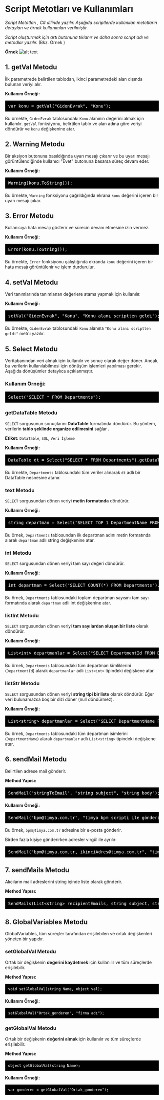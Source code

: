 # Script Metotları ve Kullanımları


_Script Metotları , C# dilinde yazılır. Aşağıda scriptlerde kullanılan metotların detayları ve örnek kullanımları verilmiştir._

_Script oluşturmak için artı butonuna tıklanır ve daha sonra script adı ve metodlar yazılır._ (Bkz. Örnek )

**Örnek** 
![alt text](/TimyaBPM-Documents/script.png)

## 1. getVal Metodu

<p>İlk parametrede belirtilen tablodan, ikinci parametredeki alan dışında bulunan veriyi alır.</p>

<p><strong>Kullanım Örneği:</strong></p>
<pre style="background-color: black; color: white; padding: 10px;">
var konu = getVal("GidenEvrak", "Konu");
</pre>

<p>Bu örnekte, <code>GidenEvrak</code> tablosundaki <code>Konu</code> alanının değerini almak için kullanılır. <code>getVal</code> fonksiyonu, belirtilen tablo ve alan adına göre veriyi döndürür ve <code>konu</code> değişkenine atar.</p>


## 2. Warning Metodu

<p>Bir aksiyon butonuna basıldığında uyarı mesajı çıkarır ve bu uyarı mesajı görüntülendiğinde kullanıcı "Evet" butonuna basarsa süreç devam eder.</p>

<p><strong>Kullanım Örneği:</strong></p>
<pre style="background-color: black; color: white; padding: 10px;">
Warning(konu.ToString());
</pre>

<p>Bu örnekte, <code>Warning</code> fonksiyonu çağrıldığında ekrana <code>konu</code> değerini içeren bir uyarı mesajı çıkar.</p>



## 3. Error Metodu
<p>Kullanıcıya hata mesajı gösterir ve sürecin devam etmesine izin vermez.</p>

<p><strong>Kullanım Örneği:</strong></p>
<pre style="background-color: black; color: white; padding: 10px;">
Error(konu.ToString());
</pre>

<p>Bu örnekte, <code>Error</code> fonksiyonu çalıştığında ekranda <code>konu</code> değerini içeren bir hata mesajı görüntülenir ve işlem durdurulur.</p>

##  4. setVal Metodu
<p>Veri tanımlarında tanımlanan değerlere atama yapmak için kullanılır.</p>

<p><strong>Kullanım Örneği:</strong></p>
<pre style="background-color: black; color: white; padding: 10px;">
setVal("GidenEvrak", "Konu", "Konu alanı scriptten geldi");
</pre>

<p>Bu örnekte, <code>GidenEvrak</code> tablosundaki <code>Konu</code> alanına <code>"Konu alanı scriptten geldi"</code> metni yazılır.</p>

## 5. Select Metodu

<p>
 Veritabanından veri almak için kullanılır ve sonuç olarak değer döner. Ancak, bu verilerin  kullanılabilmesi için dönüşüm işlemleri yapılması gerekir. Aşağıda  dönüşümler detaylıca açıklanmıştır.
</p>

<h3>Kullanım Örneği:</h3>
<pre style="background-color: black; color: white; padding: 10px;">
Select("SELECT * FROM Departments");
</pre>


 ### getDataTable Metodu 
<p>

   `SELECT` sorgusunun sonuçlarını <strong>DataTable</strong> formatında döndürür. Bu yöntem, verilerin <strong>tablo şeklinde organize edilmesini</strong> sağlar .
</p>
<p>
  <strong>Etiket:</strong> <code>DataTable</code>, <code>SQL</code>, <code>Veri İşleme</code>
</p>


<p><strong>Kullanım Örneği:</strong></p>
<pre style="background-color: black; color: white; padding: 10px;">
DataTable dt = Select("SELECT * FROM Departments").getDataTable();
</pre>
<p>Bu örnekte, <code>Departments</code> tablosundaki tüm veriler alınarak <code>dt</code> adlı bir DataTable nesnesine atanır.</p>

 ### text Metodu
<p>
<code>SELECT</code> sorgusundan dönen veriyi <strong>metin formatında</strong> döndürür.
</p>

<p><strong>Kullanım Örneği:</strong></p>
<pre style="background-color: black; color: white; padding: 10px;">
string departman = Select("SELECT TOP 1 DepartmentName FROM Departments").Text();
</pre>

<p>
  Bu örnek, <code>Departments</code> tablosundan ilk departman adını metin formatında alarak <code>departman</code> adlı string değişkenine atar.
</p>


 ###  int Metodu
<p><code>SELECT</code> sorgusundan dönen veriyi   tam sayı değeri döndürür. </p>

<p><strong>Kullanım Örneği:</strong></p>
<pre style="background-color: black; color: white; padding: 10px;">
int departman = Select("SELECT COUNT(*) FROM Departments").Int();
</pre>
<p>Bu örnek, <code>Departments</code> tablosundaki toplam departman sayısını tam sayı formatında alarak <code>departman</code> adlı int değişkenine atar.</p>

 ###  listInt Metodu
<p>
   <code>SELECT</code> sorgusundan dönen veriyi <strong>tam sayılardan oluşan bir liste</strong> olarak döndürür.
</p>

<p><strong>Kullanım Örneği:</strong></p>
<pre style="background-color: black; color: white; padding: 10px;">
List&lt;int&gt; departmanlar = Select("SELECT DepartmentId FROM Departments").ListInt();
</pre>

<p>
  Bu örnek, <code>Departments</code> tablosundaki tüm departman kimliklerini (<code>DepartmentId</code>) alarak <code>departmanlar</code> adlı <code>List&lt;int&gt;</code> tipindeki değişkene atar.
</p>

 ### listStr Metodu
<p>
 <code>SELECT</code> sorgusundan dönen veriyi <strong>string tipi bir liste</strong> olarak döndürür. Eğer veri bulunamazsa boş bir dizi döner (null döndürmez).
</p>

<p><strong>Kullanım Örneği:</strong></p>
<pre style="background-color: black; color: white; padding: 10px;">
List&lt;string&gt; departmanlar = Select("SELECT DepartmentName FROM Departments").ListStr();
</pre>

<p>
  Bu örnek, <code>Departments</code> tablosundaki tüm departman isimlerini (<code>DepartmentName</code>) alarak <code>departmanlar</code> adlı <code>List&lt;string&gt;</code> tipindeki değişkene atar.
</p>




## 6. sendMail Metodu

Belirtilen adrese mail gönderir.

**Method Yapısı:**

<pre  style="background-color: black; color: white; padding: 10px;">
SendMail("stringToEmail", "string subject", "string body");
</pre>
**Kullanım Örneği:**
<pre  style="background-color: black; color: white; padding: 10px;">
SendMail("bpm@timya.com.tr", "timya bpm scripti ile gönderildi", "body timya bpm script ile gönderildi");
</pre>
<p>Bu örnek, <code>bpm@timya.com.tr</code> adresine bir e-posta gönderir.</p>

<p>Birden fazla kişiye gönderirken adresler virgül ile ayrılır:</p>
<pre  style="background-color: black; color: white; padding: 10px;">
SendMail("bpm@timya.com.tr, ikinciAdres@timya.com.tr", "timya bpm scripti ile gönderildi", "body timya bpm script ile gönderildi");
</pre>

## 7. sendMails Metodu
<p>Alıcıların mail adreslerini string içinde liste olarak gönderir.</p>

<p><strong>Method Yapısı:</strong></p>
<pre style="background-color: black; color: white; padding: 10px;">
SendMails(List&lt;string&gt; recipientEmails, string subject, string body);
</pre>

## 8. GlobalVariables Metodu

<p>GlobalVariables, tüm süreçler tarafından erişilebilen ve ortak değişkenleri yöneten bir yapıdır.</p>


 ### setGlobalVal Metodu 
<p>
  Ortak bir değişkenin <strong> değerini kaydetmek</strong> için kullanılır ve tüm süreçlerde erişilebilir.
</p>

<p><strong>Method Yapısı:</strong></p>
<pre style="background-color: black; color: white; padding: 10px;">
<code class="csharp">void setGlobalVal(string Name, object val);</code>
</pre>

<p><strong>Kullanım Örneği:</strong></p>
<pre style="background-color: black; color: white; padding: 10px;">
<code class="csharp">setGlobalVal("Ortak_gonderen", "firma adı");</code>
</pre>

 ### getGlobalVal Metodu 
<p>
  Ortak bir değişkenin <strong>değerini almak </strong>için kullanılır ve tüm süreçlerde erişilebilir.
</p>

<p><strong>Method Yapısı:</strong></p>
<pre style="background-color: black; color: white; padding: 10px;">
<code class="csharp">object getGlobalVal(string Name);</code>
</pre>

<p><strong>Kullanım Örneği:</strong></p>
<pre style="background-color: black; color: white; padding: 10px;">
<code class="csharp">var gonderen = getGlobalVal("Ortak_gonderen");</code>
</pre>
